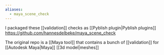 ```yaml
---
aliases:
  - maya_scene_check
---
```


I packaged these [[validation]] checks as [[Pyblish plugin|Pyblish plugins]] 
https://github.com/hannesdelbeke/maya_scene_check

The original repo is a [[Maya tool]] that contains a bunch of [[validation]] for [[Autodesk Maya|Maya]] [[3d model|meshes]]

